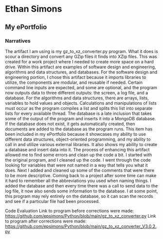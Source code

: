 # Ethan Simons
## My ePortfolio


### Narratives
The artifact I am using is my gz_to_xz_converter.py program. What it does is scour a directory and convert any GZip files it finds into XZip files. This was created for a work project where I needed to create more space on a hard drive. Within this artifact are examples of software design and engineering, algorithms and data structures, and databases. For the software design and engineering portion, I chose this artifact because it imports libraries to utilize, the components are modular, and reusable if needed. Certain command line inputs are expected, and some are optional, and the program now outputs data to three different outputs: the screen, a log file, and a database. For the algorithms and data structures, there are arrays, lists, variables to hold values and objects. Calculations and manipulations of lists must occur as the program compiles a list and splits this list into separate lists for every available thread. The database is a late inclusion that takes some of the output of the program and inserts it into a MongoDB database. If the database does not exist, it gets automatically created, then documents are added to the database as the program runs. 
This item has been included in my ePortfolio because it showcases my ability to use different data structures, object-oriented programming, and my ability to call in and utilize various external libraries. It also shows my ability to create a database and insert data into it. The process of enhancing this artifact allowed me to find some errors and clean up the code a bit. I started with the original program, and I cleaned up the code. I went through the code looking for variables that were not named in a way that tells you what it does. Next I added and cleaned up some of the comments that were there to be more descriptive. Coming back to a project after some time can make it hard to remember all the abbreviations you used when naming things. I added the database and then every time there was a call to send data to the log file, it now also sends some information to the database. I at some point, this program may rely entirely on the database, so it can scan the records and see if a particular file had been processed.

Code Evaluation
Link to program before corrections were made: 
https://github.com/epsimons/Python/blob/main/gz_to_xz_converter.py
Link to program after corrections were made:
https://github.com/epsimons/Python/blob/main/gz_to_xz_converter_V3.0.2.py





